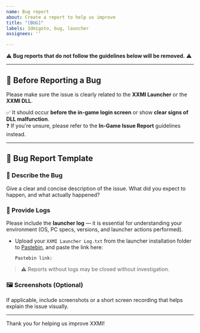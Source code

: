 ```yaml
---
name: Bug report
about: Create a report to help us improve
title: "[BUG]"
labels: 3dmigoto, bug, launcher
assignees: ''

---
```


⚠️ **Bug reports that do not follow the guidelines below will be removed.** ⚠️

---

## 📌 Before Reporting a Bug

Please make sure the issue is clearly related to the **XXMI Launcher** or the **XXMI DLL**.

✅ It should occur **before the in-game login screen** or show **clear signs of DLL malfunction**.  
❓ If you're unsure, please refer to the **In-Game Issue Report** guidelines instead.

---

## 🐞 Bug Report Template

### **📝 Describe the Bug**
Give a clear and concise description of the issue. What did you expect to happen, and what actually happened?

### **📄 Provide Logs**
Please include the **launcher log** — it is essential for understanding your environment (OS, PC specs, versions, and launcher actions performed).

- Upload your `XXMI Launcher Log.txt` from the launcher installation folder to [Pastebin](https://pastebin.com), and paste the link here:
  
  ```
  Pastebin link:
  ```

> ⚠️ Reports without logs may be closed without investigation.

### **🖼️ Screenshots (Optional)**
If applicable, include screenshots or a short screen recording that helps explain the issue visually.

---

Thank you for helping us improve XXMI!
